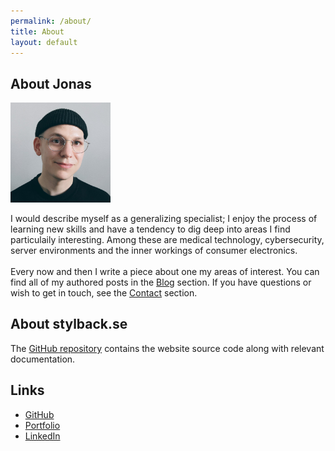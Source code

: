 ```yaml
---
permalink: /about/
title: About
layout: default
---
```


## About Jonas

<div class="about-div">

<img width="160" src="/assets/media/profile.jpg" class="profile_picture"/>

<p>
I would describe myself as a generalizing specialist; I enjoy the process of learning new skills and have a tendency to dig deep into areas I find particulaily interesting. Among these are medical technology, cybersecurity, server environments and the inner workings of consumer electronics.
<br><br>
Every now and then I write a piece about one my areas of interest. You can find all of my authored posts in the <a href="{% link navigation/blog.html %}">Blog</a> section. If you have questions or wish to get in touch, see the <a href="{% link navigation/contact.md %}">Contact</a> section.
</p>

</div>

## About stylback.se

The [GitHub repository](https://github.com/Stylback/stylback.se) contains the website source code along with relevant documentation.

## Links
- [GitHub](https://github.com/Stylback)
- [Portfolio](https://github.com/Stylback/portfolio)
- [LinkedIn](https://www.linkedin.com/in/jonas-stylback/)